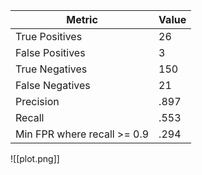 
| **Metric**                  | **Value** |
| --------------------------- | --------- |
| True Positives              | 26        |
| False Positives             | 3         |
| True Negatives              | 150       |
| False Negatives             | 21        |
| Precision                   | .897      |
| Recall                      | .553      |
| Min FPR where recall >= 0.9 | .294      |


![[plot.png]]